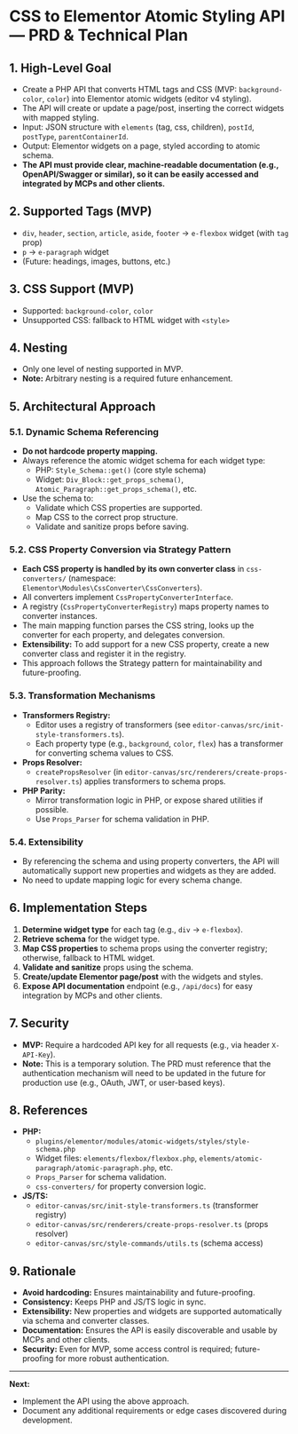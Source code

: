 # CSS to Elementor Atomic Styling API — PRD & Technical Plan

## 1. High-Level Goal
- Create a PHP API that converts HTML tags and CSS (MVP: `background-color`, `color`) into Elementor atomic widgets (editor v4 styling).
- The API will create or update a page/post, inserting the correct widgets with mapped styling.
- Input: JSON structure with `elements` (tag, css, children), `postId`, `postType`, `parentContainerId`.
- Output: Elementor widgets on a page, styled according to atomic schema.
- **The API must provide clear, machine-readable documentation (e.g., OpenAPI/Swagger or similar), so it can be easily accessed and integrated by MCPs and other clients.**

## 2. Supported Tags (MVP)
- `div`, `header`, `section`, `article`, `aside`, `footer` → `e-flexbox` widget (with `tag` prop)
- `p` → `e-paragraph` widget
- (Future: headings, images, buttons, etc.)

## 3. CSS Support (MVP)
- Supported: `background-color`, `color`
- Unsupported CSS: fallback to HTML widget with `<style>`

## 4. Nesting
- Only one level of nesting supported in MVP.
- **Note:** Arbitrary nesting is a required future enhancement.

## 5. Architectural Approach
### 5.1. Dynamic Schema Referencing
- **Do not hardcode property mapping.**
- Always reference the atomic widget schema for each widget type:
  - PHP: `Style_Schema::get()` (core style schema)
  - Widget: `Div_Block::get_props_schema()`, `Atomic_Paragraph::get_props_schema()`, etc.
- Use the schema to:
  - Validate which CSS properties are supported.
  - Map CSS to the correct prop structure.
  - Validate and sanitize props before saving.

### 5.2. CSS Property Conversion via Strategy Pattern
- **Each CSS property is handled by its own converter class** in `css-converters/` (namespace: `Elementor\Modules\CssConverter\CssConverters`).
- All converters implement `CssPropertyConverterInterface`.
- A registry (`CssPropertyConverterRegistry`) maps property names to converter instances.
- The main mapping function parses the CSS string, looks up the converter for each property, and delegates conversion.
- **Extensibility:** To add support for a new CSS property, create a new converter class and register it in the registry.
- This approach follows the Strategy pattern for maintainability and future-proofing.

### 5.3. Transformation Mechanisms
- **Transformers Registry:**
  - Editor uses a registry of transformers (see `editor-canvas/src/init-style-transformers.ts`).
  - Each property type (e.g., `background`, `color`, `flex`) has a transformer for converting schema values to CSS.
- **Props Resolver:**
  - `createPropsResolver` (in `editor-canvas/src/renderers/create-props-resolver.ts`) applies transformers to schema props.
- **PHP Parity:**
  - Mirror transformation logic in PHP, or expose shared utilities if possible.
  - Use `Props_Parser` for schema validation in PHP.

### 5.4. Extensibility
- By referencing the schema and using property converters, the API will automatically support new properties and widgets as they are added.
- No need to update mapping logic for every schema change.

## 6. Implementation Steps
1. **Determine widget type** for each tag (e.g., `div` → `e-flexbox`).
2. **Retrieve schema** for the widget type.
3. **Map CSS properties** to schema props using the converter registry; otherwise, fallback to HTML widget.
4. **Validate and sanitize** props using the schema.
5. **Create/update Elementor page/post** with the widgets and styles.
6. **Expose API documentation** endpoint (e.g., `/api/docs`) for easy integration by MCPs and other clients.

## 7. Security
- **MVP:** Require a hardcoded API key for all requests (e.g., via header `X-API-Key`).
- **Note:** This is a temporary solution. The PRD must reference that the authentication mechanism will need to be updated in the future for production use (e.g., OAuth, JWT, or user-based keys).

## 8. References
- **PHP:**
  - `plugins/elementor/modules/atomic-widgets/styles/style-schema.php`
  - Widget files: `elements/flexbox/flexbox.php`, `elements/atomic-paragraph/atomic-paragraph.php`, etc.
  - `Props_Parser` for schema validation.
  - `css-converters/` for property conversion logic.
- **JS/TS:**
  - `editor-canvas/src/init-style-transformers.ts` (transformer registry)
  - `editor-canvas/src/renderers/create-props-resolver.ts` (props resolver)
  - `editor-canvas/src/style-commands/utils.ts` (schema access)

## 9. Rationale
- **Avoid hardcoding:** Ensures maintainability and future-proofing.
- **Consistency:** Keeps PHP and JS/TS logic in sync.
- **Extensibility:** New properties and widgets are supported automatically via schema and converter classes.
- **Documentation:** Ensures the API is easily discoverable and usable by MCPs and other clients.
- **Security:** Even for MVP, some access control is required; future-proofing for more robust authentication.

---

**Next:**
- Implement the API using the above approach.
- Document any additional requirements or edge cases discovered during development.
